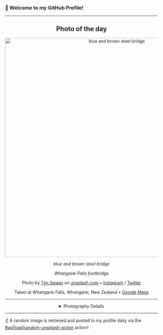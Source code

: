 ### 👋 Welcome to my GitHub Profile!

----
<div align="center">

## Photo of the day
  
  <a href="https://unsplash.com/photos/blue-and-brown-steel-bridge-eOpewngf68w"><img width="720" src="https://images.unsplash.com/photo-1447752875215-b2761acb3c5d?crop=entropy&cs=tinysrgb&fit=max&fm=jpg&ixid=M3w1OTQ0OTd8MHwxfHJhbmRvbXx8fHx8fHx8fDE3MjM3ODg0Nzd8&ixlib=rb-4.0.3&q=80&w=1080" alt="blue and brown steel bridge"></a>
  
  <em>blue and brown steel bridge</em>
  
  <em>Whangarei Falls footbridge</em>

  Photo by [Tim Swaan](null) on [unsplash.com](https://unsplash.com/) • [Instagram](https://instagram.com/timswaan) / [Twitter](https://twitter.com/TimSwaan)
  
  Taken at Whangarei Falls, Whangarei, New Zealand • [Google Maps](https://www.google.com/maps/search/?api=1&query=-35.6843923,174.3357673)
  
  ---
  
<details>
<summary>Photography Details</summary>
  
| Parameter     | Value |
| ------------- | ----- |
| Camera Model  | Canon EOS 6D |
| Exposure Time | 1/250 |
| Aperture      | 9.0 |
| Focal Length  | 28.0 |
| ISO           | 1250 |
| Location      | Whangarei Falls, Whangarei, New Zealand (New Zealand) |
| Coordinates   | Latitude -35.6843923, Longitude 174.3357673 |

</details>

</div>

----

☝️ A random image is retrieved and posted to my profile daily via the [BagToad/random-unsplash-action](https://github.com/BagToad/random-unsplash-action) action!
